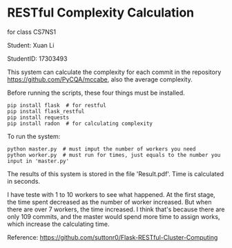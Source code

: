 # RESTful Complexity Calculation

for class CS7NS1

Student: Xuan Li

StudentID: 17303493

This system can calculate the complexity for each commit in the repository https://github.com/PyCQA/mccabe, also the average complexity.

Before running the scripts, these four things must be installed.
```
pip install flask  # for restful
pip install flask_restful
pip install requests
pip install radon  # for calculating complexity
```

To run the system:

```
python master.py  # must imput the number of workers you need
python worker.py  # must run for times, just equals to the number you input in 'master.py'
```

The results of this system is stored in the file 'Result.pdf'. Time is calculated in seconds.

I have teste with 1 to 10 workers to see what happened. At the first stage, the time spent decreased as the number of worker increased. But when there are over 7 workers, the time increased. I think that's because there are only 109 commits, and the master would spend more time to assign works, which increase the calculating time.


Reference: https://github.com/suttonr0/Flask-RESTful-Cluster-Computing
